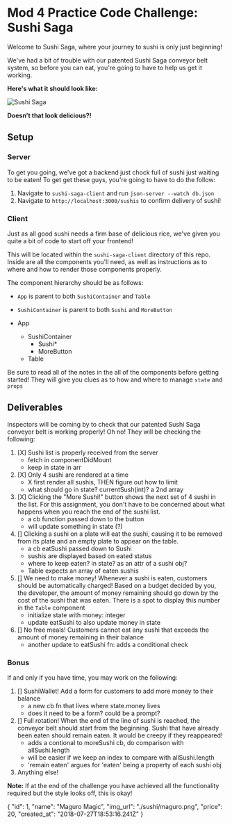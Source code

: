 # Mod 4 Practice Code Challenge: Sushi Saga

Welcome to Sushi Saga, where your journey to sushi is only just beginning!

We've had a bit of trouble with our patented Sushi Saga conveyor belt system, so before you can eat, you're going to have to help us get it working.

**Here's what it should look like:**

![Sushi Saga](https://raw.githubusercontent.com/learn-co-curriculum/React-Practice-Code-Challenge/master/sushi-saga-demo.gif)

**Doesn't that look delicious?!**

## Setup

### Server

To get you going, we've got a backend just chock full of sushi just waiting to be eaten! To get get these guys, you're going to have to do the follow:

1. Navigate to `sushi-saga-client` and run `json-server --watch db.json`
2. Navigate to `http://localhost:3000/sushis` to confirm delivery of sushi!


### Client

Just as all good sushi needs a firm base of delicious rice, we've given you quite a bit of code to start off your frontend!

This will be located within the `sushi-saga-client` directory of this repo. Inside are all the components you'll need, as well as instructions as to where and how to render those components properly.

The component hierarchy should be as follows:

- `App` is parent to both `SushiContainer` and `Table`
- `SushiContainer` is parent to both `Sushi` and `MoreButton`

- App
    - SushiContainer
        - Sushi*
        - MoreButton
    - Table

Be sure to read all of the notes in the all of the components before getting started! They will give you clues as to how and where to manage `state` and `props`

## Deliverables

Inspectors will be coming by to check that our patented Sushi Saga conveyor belt is working properly! Oh no! They will be checking the following:

1. [X] Sushi list is properly received from the server
    - fetch in componentDidMount
    - keep in state in arr
2. [X] Only 4 sushi are rendered at a time
    -  X first render all sushis, THEN figure out how to limit
    - what should go in state? currentSush(int)? a 2nd array
3. [X] Clicking the "More Sushi!" button shows the next set of 4 sushi in the list. For this assignment, you don't have to be concerned about what happens when you reach the end of the sushi list.
    - a cb function passed down to the button
    - will update something in state (?)
4. [] Clicking a sushi on a plate will eat the sushi, causing it to be removed from its plate and an empty plate to appear on the table.
    - a cb eatSushi passed down to Sushi
    - sushis are displayed based on eated status
    - where to keep eaten? in state? as an attr of a sushi obj?
    - Table expects an array of eaten sushis
5. [] We need to make money! Whenever a sushi is eaten, customers should be automatically charged! Based on a budget decided by you, the developer, the amount of money remaining should go down by the cost of the sushi that was eaten. There is a spot to display this number in the `Table` component
    - initialize state with money: integer
    - update eatSushi to also update money in state
6. [] No free meals! Customers cannot eat any sushi that exceeds the amount of money remaining in their balance
    - another update to eatSushi fn: adds a conditional check

### Bonus

If and only if you have time, you may work on the following:

1. [] SushiWallet! Add a form for customers to add more money to their balance
    - a new cb fn that lives where state.money lives
    - does it need to be a form? could be a prompt?
2. [] Full rotation! When the end of the line of sushi is reached, the conveyor belt should start from the beginning. Sushi that have already been eaten should remain eaten. It would be creepy if they reappeared!
    - adds a contional to moreSushi cb, do comparison with allSushi.length
    - will be easier if we keep an index to compare with allSushi.length
    - 'remain eaten' argues for 'eaten' being a property of each sushi obj
3. Anything else!

**Note:** If at the end of the challenge you have achieved all the functionality required but the style looks off, this is okay!

{
      "id": 1,
      "name": "Maguro Magic",
      "img_url": "./sushi/maguro.png",
      "price": 20,
      "created_at": "2018-07-27T18:53:16.241Z"
}